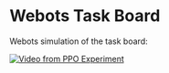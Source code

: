 # Webots Task Board

Webots simulation of the task board:

[![Video from PPO Experiment](https://img.youtube.com/vi/e_g0-5nMIXY/default.jpg)](https://youtu.be/e_g0-5nMIXY)
